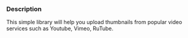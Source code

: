 ### Description
This simple library will help you upload thumbnails from popular video services such as Youtube, Vimeo, RuTube.